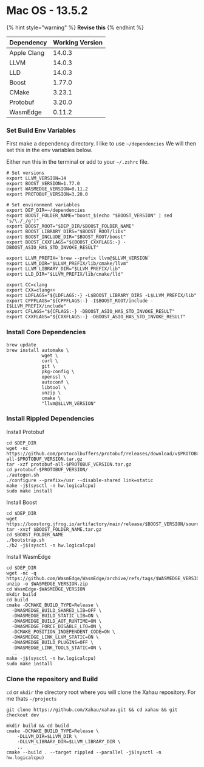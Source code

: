 # Mac OS - 13.5.2

{% hint style="warning" %}
**Revise this**
{% endhint %}

| Dependency  | Working Version |
| ----------- | --------------- |
| Apple Clang | 14.0.3          |
| LLVM        | 14.0.3          |
| LLD         | 14.0.3          |
| Boost       | 1.77.0          |
| CMake       | 3.23.1          |
| Protobuf    | 3.20.0          |
| WasmEdge    | 0.11.2          |

### Set Build Env Variables

First make a dependency directory. I like to use `~/dependencies` We will then set this in the env variables below.

Either run this in the terminal or add to your `~/.zshrc` file. &#x20;

```
# Set versions
export LLVM_VERSION=14
export BOOST_VERSION=1.77.0
export WASMEDGE_VERSION=0.11.2
export PROTOBUF_VERSION=3.20.0

# Set environment variables
export DEP_DIR=~/dependencies
export BOOST_FOLDER_NAME="boost_$(echo "$BOOST_VERSION" | sed 's/\./_/g')"
export BOOST_ROOT="$DEP_DIR/$BOOST_FOLDER_NAME"
export BOOST_LIBRARY_DIRS="$BOOST_ROOT/libs"
export BOOST_INCLUDE_DIR="$BOOST_ROOT/boost"
export BOOST_CXXFLAGS="${BOOST_CXXFLAGS:-} -DBOOST_ASIO_HAS_STD_INVOKE_RESULT"

export LLVM_PREFIX=`brew --prefix llvm@$LLVM_VERSION`
export LLVM_DIR="$LLVM_PREFIX/lib/cmake/llvm"
export LLVM_LIBRARY_DIR="$LLVM_PREFIX/lib"
export LLD_DIR="$LLVM_PREFIX/lib/cmake/lld"

export CC=clang
export CXX=clang++
export LDFLAGS="${LDFLAGS:-} -L$BOOST_LIBRARY_DIRS -L$LLVM_PREFIX/lib"
export CPPFLAGS="${CPPFLAGS:-} -I$BOOST_ROOT/include -I$LLVM_PREFIX/include"
export CFLAGS="${CFLAGS:-} -DBOOST_ASIO_HAS_STD_INVOKE_RESULT"
export CXXFLAGS="${CXXFLAGS:-} -DBOOST_ASIO_HAS_STD_INVOKE_RESULT"
```

### Install Core Dependencies

```
brew update
brew install automake \
             wget \
             curl \
             git \
             pkg-config \
             openssl \
             autoconf \
             libtool \
             unzip \
             cmake \
             "llvm@$LLVM_VERSION"
```

### Install Rippled Dependencies

Install Protobuf

```
cd $DEP_DIR
wget -nc https://github.com/protocolbuffers/protobuf/releases/download/v$PROTOBUF_VERSION/protobuf-all-$PROTOBUF_VERSION.tar.gz
tar -xzf protobuf-all-$PROTOBUF_VERSION.tar.gz
cd protobuf-$PROTOBUF_VERSION/
./autogen.sh
./configure --prefix=/usr --disable-shared link=static
make -j$(sysctl -n hw.logicalcpu)
sudo make install
```

Install Boost

```
cd $DEP_DIR
wget https://boostorg.jfrog.io/artifactory/main/release/$BOOST_VERSION/source/$BOOST_FOLDER_NAME.tar.gz
tar -xvzf $BOOST_FOLDER_NAME.tar.gz
cd $BOOST_FOLDER_NAME
./bootstrap.sh
./b2 -j$(sysctl -n hw.logicalcpu)
```

Install WasmEdge

```
cd $DEP_DIR
wget -nc -q https://github.com/WasmEdge/WasmEdge/archive/refs/tags/$WASMEDGE_VERSION.zip
unzip -o $WASMEDGE_VERSION.zip
cd WasmEdge-$WASMEDGE_VERSION
mkdir build
cd build
cmake -DCMAKE_BUILD_TYPE=Release \
  -DWASMEDGE_BUILD_SHARED_LIB=OFF \
  -DWASMEDGE_BUILD_STATIC_LIB=ON \
  -DWASMEDGE_BUILD_AOT_RUNTIME=ON \
  -DWASMEDGE_FORCE_DISABLE_LTO=ON \
  -DCMAKE_POSITION_INDEPENDENT_CODE=ON \
  -DWASMEDGE_LINK_LLVM_STATIC=ON \
  -DWASMEDGE_BUILD_PLUGINS=OFF \
  -DWASMEDGE_LINK_TOOLS_STATIC=ON \
  ..
make -j$(sysctl -n hw.logicalcpu)
sudo make install
```

### Clone the repository and Build

`cd` or `mkdir` the directory root where you will clone the Xahau repository. For me thats `~/projects`

```
git clone https://github.com/Xahau/xahau.git && cd xahau && git checkout dev
```

```shellscript
mkdir build && cd build
cmake -DCMAKE_BUILD_TYPE=Release \
    -DLLVM_DIR=$LLVM_DIR \
    -DLLVM_LIBRARY_DIR=$LLVM_LIBRARY_DIR \
    ..
cmake --build . --target rippled --parallel -j$(sysctl -n hw.logicalcpu)
```
